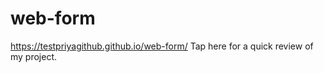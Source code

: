 # web-form 
https://testpriyagithub.github.io/web-form/  Tap here for a quick review of my project.

